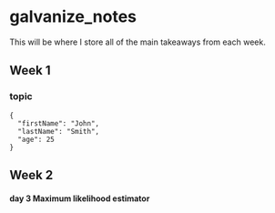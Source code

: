 # galvanize_notes
This will be where I store all of the main takeaways from each week.

## Week 1
### topic


```
{
  "firstName": "John",
  "lastName": "Smith",
  "age": 25
}
```

## Week 2
#### day 3 Maximum likelihood estimator

